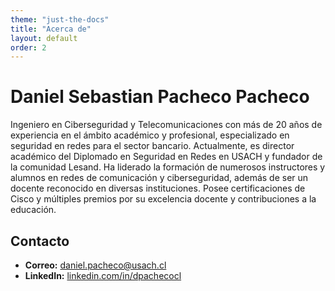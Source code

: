 ```yaml
---
theme: "just-the-docs"
title: "Acerca de"
layout: default
order: 2
---
```

# Daniel Sebastian Pacheco Pacheco

Ingeniero en Ciberseguridad y Telecomunicaciones con más de 20 años de experiencia en el ámbito académico y profesional, especializado en seguridad en redes para el sector bancario. Actualmente, es director académico del Diplomado en Seguridad en Redes en USACH y fundador de la comunidad Lesand. Ha liderado la formación de numerosos instructores y alumnos en redes de comunicación y ciberseguridad, además de ser un docente reconocido en diversas instituciones. Posee certificaciones de Cisco y múltiples premios por su excelencia docente y contribuciones a la educación.

## Contacto
- **Correo:** [daniel.pacheco@usach.cl](mailto:daniel.pacheco@usach.cl)
- **LinkedIn:** [linkedin.com/in/dpachecocl](https://www.linkedin.com/in/dpachecocl)
